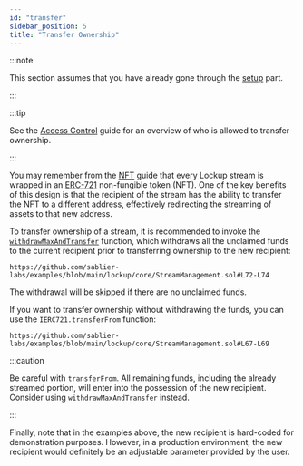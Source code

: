 ```yaml
---
id: "transfer"
sidebar_position: 5
title: "Transfer Ownership"
---
```


:::note

This section assumes that you have already gone through the [setup](/guides/lockup/examples/stream-management/setup)
part.

:::

:::tip

See the [Access Control](/reference/lockup/access-control) guide for an overview of who is allowed to transfer
ownership.

:::

You may remember from the [NFT](/concepts/nft) guide that every Lockup stream is wrapped in an
[ERC-721](https://eips.ethereum.org/EIPS/eip-721) non-fungible token (NFT). One of the key benefits of this design is
that the recipient of the stream has the ability to transfer the NFT to a different address, effectively redirecting the
streaming of assets to that new address.

To transfer ownership of a stream, it is recommended to invoke the
[`withdrawMaxAndTransfer`](/reference/lockup/core/abstracts/abstract.SablierV2Lockup#withdrawmaxandtransfer) function,
which withdraws all the unclaimed funds to the current recipient prior to transferring ownership to the new recipient:

```solidity reference title="Stream Management: Withdraw and Transfer Ownership"
https://github.com/sablier-labs/examples/blob/main/lockup/core/StreamManagement.sol#L72-L74
```

The withdrawal will be skipped if there are no unclaimed funds.

If you want to transfer ownership without withdrawing the funds, you can use the `IERC721.transferFrom` function:

```solidity reference title="Stream Management: Transfer Ownership"
https://github.com/sablier-labs/examples/blob/main/lockup/core/StreamManagement.sol#L67-L69
```

:::caution

Be careful with `transferFrom`. All remaining funds, including the already streamed portion, will enter into the
possession of the new recipient. Consider using `withdrawMaxAndTransfer` instead.

:::

Finally, note that in the examples above, the new recipient is hard-coded for demonstration purposes. However, in a
production environment, the new recipient would definitely be an adjustable parameter provided by the user.

